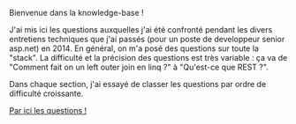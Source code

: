 Bienvenue dans la knowledge-base !

J'ai mis ici les questions auxquelles j'ai été confronté pendant les divers entretiens techniques que j'ai passés (pour un poste de developpeur senior asp.net) en 2014. En général, on m'a posé des questions sur toute la "stack". La difficulté et la précision des questions est très variable : ça va de "Comment fait on un left outer join en linq ?" à "Qu'est-ce que REST ?".

Dans chaque section, j'ai essayé de classer les questions par ordre de difficulté croissante.

[Par ici les questions !](../../wiki)

